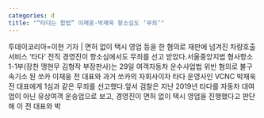 ```yaml
---
categories: d
title: "“타다는 합법” 이재웅·박재욱 항소심도 ‘무죄’"
---
```

투데이코리아=이현 기자 | 면허 없이 택시 영업 등을 한 혐의로 재판에 넘겨진 차량호출 서비스 ‘타다’ 전직 경영진이 항소심에서도 무죄를 선고 받았다.서울중앙지법 형사항소1-1부(장찬 맹현무 김형작 부장판사)는 29일 여객자동차 운수사업법 위반 혐의로 불구속기소 된 쏘카 이재웅 전 대표와 과거 쏘카의 자회사이자 타다 운영사인 VCNC 박재욱 전 대표에게 1심과 같은 무죄를 선고했다.앞서 검찰은 지난 2019년 타다를 자동차 대여업이 아닌 유상여객 운송업으로 보고, 경영진이 면허 없이 택시 영업을 진행했다고 판단해 이 전 대표와 박